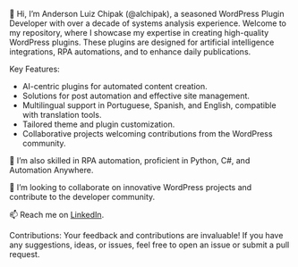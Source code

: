 👋 Hi, I’m Anderson Luiz Chipak (@alchipak), a seasoned WordPress Plugin Developer with over a decade of systems analysis experience. Welcome to my repository, where I showcase my expertise in creating high-quality WordPress plugins. These plugins are designed for artificial intelligence integrations, RPA automations, and to enhance daily publications.

Key Features:
- AI-centric plugins for automated content creation.
- Solutions for post automation and effective site management.
- Multilingual support in Portuguese, Spanish, and English, compatible with translation tools.
- Tailored theme and plugin customization.
- Collaborative projects welcoming contributions from the WordPress community.

🌱 I’m also skilled in RPA automation, proficient in Python, C#, and Automation Anywhere.

💞️ I’m looking to collaborate on innovative WordPress projects and contribute to the developer community.

📫 Reach me on [LinkedIn](https://www.linkedin.com/in/alchipak/).

Contributions:
Your feedback and contributions are invaluable! If you have any suggestions, ideas, or issues, feel free to open an issue or submit a pull request.

<!---
alchipak/alchipak is a ✨ special ✨ repository because its `README.md` (this file) appears on your GitHub profile.
You can click the Preview link to take a look at your changes.
--->
